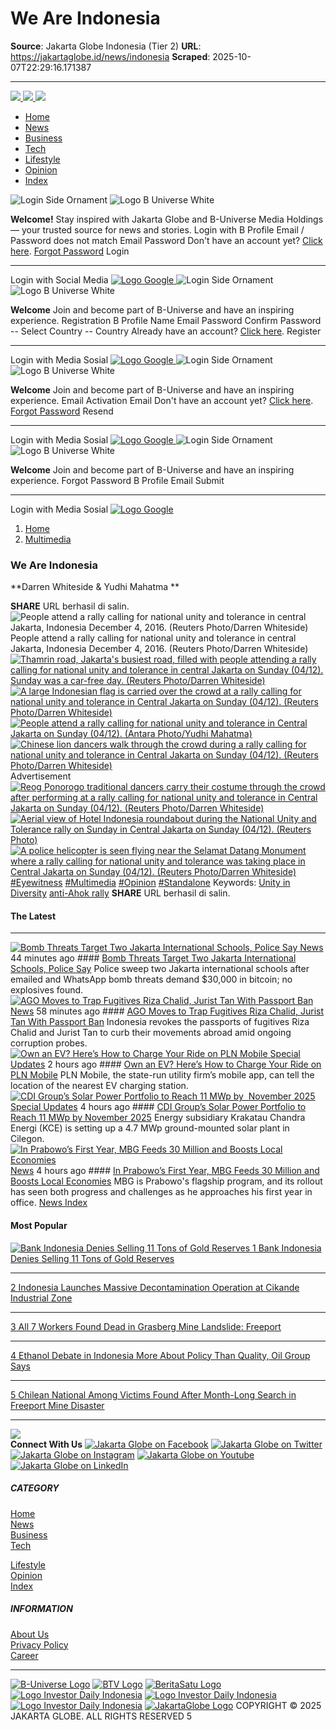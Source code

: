# We Are Indonesia

**Source**: Jakarta Globe Indonesia (Tier 2)
**URL**: https://jakartaglobe.id/news/indonesia
**Scraped**: 2025-10-07T22:29:16.171387

---

[ ](https://facebook.com/thejakartaglobe) [ ](https://twitter.com/thejakartaglobe) [ ](https://instagram.com/jakartaglobe) [ ](https://youtube.com/user/beritasatuenglish) [ ](https://www.linkedin.com/company/the-jakarta-globe/about/)
[ ![](https://jakartaglobe.id/img/jglive.png) ](https://www.beritasatu.com/beritasatu-live-streaming) [ ![](https://jakartaglobe.id/img/bNetwork-dark-logo.webp) ](https://www.beritasatu.com/network/)
[ ![](https://jakartaglobe.id/img/JG24-logo.webp) ](https://jakartaglobe.id/)
  * [ Home ](https://jakartaglobe.id/)
  * [ News ](https://jakartaglobe.id/news)
  * [ Business ](https://jakartaglobe.id/business)
  * [ Tech ](https://jakartaglobe.id/tech)
  * [ Lifestyle ](https://jakartaglobe.id/lifestyle)
  * [ Opinion ](https://jakartaglobe.id/opinion)
  * [ Index ](https://jakartaglobe.id/newsindex)


[ ](javascript:void\(0\)) [ ](javascript:void\(0\))
![Login Side Ornament](https://jakartaglobe.id/img/loginOrnament.webp)
![Logo B Universe White](https://jakartaglobe.id/img/jakartaglobe-white.webp)  

**Welcome!**
Stay inspired with Jakarta Globe and B-Universe Media Holdings — your trusted source for news and stories. 
Login with B Profile
Email / Password does not match
Email
Password
Don't have an account yet? [Click here](javascript:void\(0\)).
[Forgot Password](javascript:void\(0\))
Login
* * *
Login with Social Media
[ ![Logo Google](https://jakartaglobe.id/img/logoG.webp) ](javascript:void\(0\))
![Login Side Ornament](https://jakartaglobe.id/img/loginOrnament.webp)
![Logo B Universe White](https://jakartaglobe.id/img/jakartaglobe-white.webp)  

**Welcome**
Join and become part of B-Universe and have an inspiring experience. 
Registration B Profile
Name
Email
Password
Confirm Password
-- Select Country -- Country
Already have an account? [Click here](javascript:void\(0\)).
Register
* * *
Login with Media Sosial
[ ![Logo Google](https://jakartaglobe.id/img/logoG.webp) ](javascript:void\(0\))
![Login Side Ornament](https://jakartaglobe.id/img/loginOrnament.webp)
![Logo B Universe White](https://jakartaglobe.id/img/jakartaglobe-white.webp)  

**Welcome**
Join and become part of B-Universe and have an inspiring experience. 
Email Activation
Email
Don't have an account yet? [Click here](javascript:void\(0\)).
[Forgot Password](javascript:void\(0\))
Resend
* * *
Login with Media Sosial
[ ![Logo Google](https://jakartaglobe.id/img/logoG.webp) ](javascript:void\(0\))
![Login Side Ornament](https://jakartaglobe.id/img/loginOrnament.webp)
![Logo B Universe White](https://jakartaglobe.id/img/jakartaglobe-white.webp)  

**Welcome**
Join and become part of B-Universe and have an inspiring experience. 
Forgot Password B Profile
Email
Submit
* * *
Login with Media Sosial
[ ![Logo Google](https://jakartaglobe.id/img/logoG.webp) ](https://jakartaglobe.id/news/indonesia)
  1. [Home](https://jakartaglobe.id/)
  2. [Multimedia](https://jakartaglobe.id/multimedia)


### We Are Indonesia
**Darren Whiteside & Yudhi Mahatma **  

**SHARE**
[ ](https://www.facebook.com/sharer/sharer.php?u=https%3A%2F%2Fjakartaglobe.id%2Fnews%2Findonesia) [ ](https://twitter.com/intent/tweet?text=We+Are+Indonesia&url=https://jakartaglobe.id/news/indonesia&via=thejakartaglobe&related=@thejakartaglobe) [ ](https://api.whatsapp.com/send?text=We%20Are%20Indonesia%20https://jakartaglobe.id/news/indonesia) [ ](https://telegram.me/share/url?url=https://jakartaglobe.id/news/indonesia&text=We%20Are%20Indonesia)
URL berhasil di salin. 
[ ](https://jakartaglobe.id/news/indonesia)
![People attend a rally calling for national unity and tolerance in central Jakarta, Indonesia December 4, 2016. \(Reuters Photo/Darren Whiteside\)](https://img2.beritasatu.com/cache/jakartaglobe/960x620-3/2016/12/2016-12-04T034133Z_1456996051_RC155C012D00_RTRMADP_3_INDONESIA-POLITICS-RALLY.jpg)
People attend a rally calling for national unity and tolerance in central Jakarta, Indonesia December 4, 2016. (Reuters Photo/Darren Whiteside)
[](http://img.beritasatu.com/cache/jakartaglobe/320x220-2/2016/12/2016-12-04T034152Z_211027090_RC1E50C88620_RTRMADP_3_INDONESIA-POLITICS-RALLY.jpg)[![Thamrin road, Jakarta's busiest road, filled with people attending a rally calling for national unity and tolerance in central Jakarta on Sunday \(04/12\). Sunday was a car-free day. \(Reuters Photo/Darren Whiteside\)](http://img.beritasatu.com/cache/jakartaglobe/320x220-2/2016/12/2016-12-04T034152Z_211027090_RC1E50C88620_RTRMADP_3_INDONESIA-POLITICS-RALLY-1024x703.jpg)](http://img.beritasatu.com/cache/jakartaglobe/320x220-2/2016/12/2016-12-04T034152Z_211027090_RC1E50C88620_RTRMADP_3_INDONESIA-POLITICS-RALLY-1024x703.jpg)
[](http://img.beritasatu.com/cache/jakartaglobe/320x220-2/2016/12/2016-12-04T034148Z_1579852134_RC1CE6A9E750_RTRMADP_3_INDONESIA-POLITICS-RALLY.jpg)[![A large Indonesian flag is carried over the crowd at a rally calling for national unity and tolerance in Central Jakarta on Sunday \(04/12\). \(Reuters Photo/Darren Whiteside\)](http://img.beritasatu.com/cache/jakartaglobe/320x220-2/2016/12/2016-12-04T034148Z_1579852134_RC1CE6A9E750_RTRMADP_3_INDONESIA-POLITICS-RALLY-1024x676.jpg)](http://img.beritasatu.com/cache/jakartaglobe/320x220-2/2016/12/2016-12-04T034148Z_1579852134_RC1CE6A9E750_RTRMADP_3_INDONESIA-POLITICS-RALLY-1024x676.jpg)
[](http://img.beritasatu.com/cache/jakartaglobe/320x220-2/2016/12/antarafoto-aksi-kita-indonesia-bundaran-hi-041216-ym-13.jpg)[![People attend a rally calling for national unity and tolerance in Central Jakarta on Sunday \(04/12\). \(Antara Photo/Yudhi Mahatma\)](http://img.beritasatu.com/cache/jakartaglobe/320x220-2/2016/12/antarafoto-aksi-kita-indonesia-bundaran-hi-041216-ym-13-1024x681.jpg)](http://img.beritasatu.com/cache/jakartaglobe/320x220-2/2016/12/antarafoto-aksi-kita-indonesia-bundaran-hi-041216-ym-13-1024x681.jpg)
[](http://img.beritasatu.com/cache/jakartaglobe/320x220-2/2016/12/2016-12-04T034142Z_889375766_RC12F6B281B0_RTRMADP_3_INDONESIA-POLITICS-RALLY.jpg)[![Chinese lion dancers walk through the crowd during a rally calling for national unity and tolerance in Central Jakarta on Sunday \(04/12\). \(Reuters Photo/Darren Whiteside\)](http://img.beritasatu.com/cache/jakartaglobe/320x220-2/2016/12/2016-12-04T034142Z_889375766_RC12F6B281B0_RTRMADP_3_INDONESIA-POLITICS-RALLY-1024x719.jpg)](http://img.beritasatu.com/cache/jakartaglobe/320x220-2/2016/12/2016-12-04T034142Z_889375766_RC12F6B281B0_RTRMADP_3_INDONESIA-POLITICS-RALLY-1024x719.jpg)
Advertisement
[](http://img.beritasatu.com/cache/jakartaglobe/320x220-2/2016/12/2016-12-04T034145Z_44668251_RC18DF345730_RTRMADP_3_INDONESIA-POLITICS-RALLY.jpg)[![Reog Ponorogo traditional dancers carry their costume through the crowd after performing at a rally calling for national unity and tolerance in Central Jakarta on Sunday \(04/12\). \(Reuters Photo/Darren Whiteside\)](http://img.beritasatu.com/cache/jakartaglobe/320x220-2/2016/12/2016-12-04T034145Z_44668251_RC18DF345730_RTRMADP_3_INDONESIA-POLITICS-RALLY-1024x738.jpg)](http://img.beritasatu.com/cache/jakartaglobe/320x220-2/2016/12/2016-12-04T034145Z_44668251_RC18DF345730_RTRMADP_3_INDONESIA-POLITICS-RALLY-1024x738.jpg)
[](http://img.beritasatu.com/cache/jakartaglobe/320x220-2/2016/12/2016-12-04T034154Z_1076521489_RC15156A1120_RTRMADP_3_INDONESIA-POLITICS-RALLY.jpg)[![Aerial view of Hotel Indonesia roundabout during the National  Unity and Tolerance rally on Sunday in Central Jakarta on Sunday \(04/12\). \(Reuters Photo\)](http://img.beritasatu.com/cache/jakartaglobe/320x220-2/2016/12/2016-12-04T034154Z_1076521489_RC15156A1120_RTRMADP_3_INDONESIA-POLITICS-RALLY-1024x692.jpg)](http://img.beritasatu.com/cache/jakartaglobe/320x220-2/2016/12/2016-12-04T034154Z_1076521489_RC15156A1120_RTRMADP_3_INDONESIA-POLITICS-RALLY-1024x692.jpg)
[](http://img.beritasatu.com/cache/jakartaglobe/320x220-2/2016/12/2016-12-04T034139Z_1192644109_RC130170ECD0_RTRMADP_3_INDONESIA-POLITICS-RALLY.jpg)[![A police helicopter is seen flying near the Selamat Datang Monument where a rally calling for national unity and tolerance was taking place in Central Jakarta on Sunday \(04/12\). \(Reuters Photo/Darren Whiteside\)](http://img.beritasatu.com/cache/jakartaglobe/320x220-2/2016/12/2016-12-04T034139Z_1192644109_RC130170ECD0_RTRMADP_3_INDONESIA-POLITICS-RALLY-1024x706.jpg)](http://img.beritasatu.com/cache/jakartaglobe/320x220-2/2016/12/2016-12-04T034139Z_1192644109_RC130170ECD0_RTRMADP_3_INDONESIA-POLITICS-RALLY-1024x706.jpg)
[#Eyewitness](https://jakartaglobe.id/tag/eyewitness) [#Multimedia](https://jakartaglobe.id/tag/multimedia) [#Opinion](https://jakartaglobe.id/tag/opinion) [#Standalone](https://jakartaglobe.id/tag/standalone)
Keywords: 
[Unity in Diversity](https://jakartaglobe.id/search/unity-in-diversity) [anti-Ahok rally](https://jakartaglobe.id/search/anti-ahok-rally)
**SHARE**
[ ](https://www.facebook.com/sharer/sharer.php?u=https%3A%2F%2Fjakartaglobe.id%2Fnews%2Findonesia) [ ](https://twitter.com/intent/tweet?text=We+Are+Indonesia&url=https://jakartaglobe.id/news/indonesia&via=thejakartaglobe&related=@thejakartaglobe) [ ](https://api.whatsapp.com/send?text=We%20Are%20Indonesia%20https://jakartaglobe.id/news/indonesia) [ ](https://telegram.me/share/url?url=https://jakartaglobe.id/news/indonesia&text=We%20Are%20Indonesia)
URL berhasil di salin. 
[ ](https://jakartaglobe.id/news/indonesia)
#### The Latest
* * *
[ ![Bomb Threats Target Two Jakarta International Schools, Police Say](https://jakartaglobe.id/img/jakartaglobe-logo.webp) ](https://jakartaglobe.id/news/bomb-threats-target-two-jakarta-international-schools-police-say)
[News](https://jakartaglobe.id/news) 44 minutes ago  #### [Bomb Threats Target Two Jakarta International Schools, Police Say](https://jakartaglobe.id/news/bomb-threats-target-two-jakarta-international-schools-police-say) Police sweep two Jakarta international schools after emailed and WhatsApp bomb threats demand $30,000 in bitcoin; no explosives found.
[ ![AGO Moves to Trap Fugitives Riza Chalid, Jurist Tan With Passport Ban](https://jakartaglobe.id/img/jakartaglobe-logo.webp) ](https://jakartaglobe.id/news/ago-moves-to-trap-fugitives-riza-chalid-jurist-tan-with-passport-ban)
[News](https://jakartaglobe.id/news) 58 minutes ago  #### [AGO Moves to Trap Fugitives Riza Chalid, Jurist Tan With Passport Ban](https://jakartaglobe.id/news/ago-moves-to-trap-fugitives-riza-chalid-jurist-tan-with-passport-ban) Indonesia revokes the passports of fugitives Riza Chalid and Jurist Tan to curb their movements abroad amid ongoing corruption probes.
[ ![Own an EV? Here’s How to Charge Your Ride on PLN Mobile](https://jakartaglobe.id/img/jakartaglobe-logo.webp) ](https://jakartaglobe.id/special-updates/own-an-ev-heres-how-to-charge-your-ride-on-pln-mobile)
[Special Updates](https://jakartaglobe.id/special-updates) 2 hours ago  #### [Own an EV? Here’s How to Charge Your Ride on PLN Mobile](https://jakartaglobe.id/special-updates/own-an-ev-heres-how-to-charge-your-ride-on-pln-mobile) PLN Mobile, the state-run utility firm’s mobile app, can tell the location of the nearest EV charging station.
[ ![CDI Group’s Solar Power Portfolio to Reach 11 MWp by  November 2025](https://jakartaglobe.id/img/jakartaglobe-logo.webp) ](https://jakartaglobe.id/special-updates/cdi-groups-solar-power-portfolio-to-reach-11-mwp-by-november-2025)
[Special Updates](https://jakartaglobe.id/special-updates) 4 hours ago  #### [CDI Group’s Solar Power Portfolio to Reach 11 MWp by November 2025](https://jakartaglobe.id/special-updates/cdi-groups-solar-power-portfolio-to-reach-11-mwp-by-november-2025) Energy subsidiary Krakatau Chandra Energi (KCE) is setting up a 4.7 MWp ground-mounted solar plant in Cilegon.
[ ![In Prabowo’s First Year, MBG Feeds 30 Million and Boosts Local Economies](https://jakartaglobe.id/img/jakartaglobe-logo.webp) ](https://jakartaglobe.id/news/in-prabowos-first-year-mbg-feeds-30-million-and-boosts-local-economies)
[News](https://jakartaglobe.id/news) 4 hours ago  #### [In Prabowo’s First Year, MBG Feeds 30 Million and Boosts Local Economies](https://jakartaglobe.id/news/in-prabowos-first-year-mbg-feeds-30-million-and-boosts-local-economies) MBG is Prabowo's flagship program, and its rollout has seen both progress and challenges as he approaches his first year in office.
[ News Index ](https://jakartaglobe.id/newsindex)
#### Most Popular
[ ![Bank Indonesia Denies Selling 11 Tons of Gold Reserves](https://jakartaglobe.id/img/jakartaglobe-logo.webp) 1 Bank Indonesia Denies Selling 11 Tons of Gold Reserves ](https://jakartaglobe.id/business/bank-indonesia-denies-selling-11-tons-of-gold-reserves)
* * *
[ 2 Indonesia Launches Massive Decontamination Operation at Cikande Industrial Zone ](https://jakartaglobe.id/news/indonesia-launches-massive-decontamination-operation-at-cikande-industrial-zone)
* * *
[ 3 All 7 Workers Found Dead in Grasberg Mine Landslide: Freeport ](https://jakartaglobe.id/news/all-7-workers-found-dead-in-grasberg-mine-landslide-freeport)
* * *
[ 4 Ethanol Debate in Indonesia More About Policy Than Quality, Oil Group Says ](https://jakartaglobe.id/business/ethanol-debate-in-indonesia-more-about-policy-than-quality-oil-group-says)
* * *
[ 5 Chilean National Among Victims Found After Month-Long Search in Freeport Mine Disaster ](https://jakartaglobe.id/news/chilean-national-among-victims-found-after-monthlong-search-in-freeport-mine-disaster)
* * *
![](https://jakartaglobe.id/img/JG24-logo.webp)   
**Connect With Us**
[![Jakarta Globe on Facebook](https://jakartaglobe.id/img/iconFB.webp)](https://facebook.com/thejakartaglobe) [![Jakarta Globe on Twitter](https://jakartaglobe.id/img/iconTW.webp)](https://twitter.com/thejakartaglobe) [![Jakarta Globe on Instagram](https://jakartaglobe.id/img/iconIG.webp)](https://instagram.com/jakartaglobe) [![Jakarta Globe on Youtube](https://jakartaglobe.id/img/iconYT.webp)](https://youtube.com/user/beritasatuenglish) [![Jakarta Globe on LinkedIn](https://jakartaglobe.id/img/iconIN.webp)](https://www.linkedin.com/company/the-jakarta-globe/about/)
##### CATEGORY
[Home](https://jakartaglobe.id/)  
[News](https://jakartaglobe.id/news)  
[Business](https://jakartaglobe.id/business)  
[Tech](https://jakartaglobe.id/tech)  

[Lifestyle](https://jakartaglobe.id/lifestyle)  
[Opinion](https://jakartaglobe.id/opinion)  
[Index](https://jakartaglobe.id/newsindex)  

##### INFORMATION
[About Us](https://jakartaglobe.id/about-us)  
[Privacy Policy](https://jakartaglobe.id/privacy-policy)  
[Career](http://b-universe.id/career/)  

* * *
[![B-Universe Logo](https://jakartaglobe.id/img/buniverse40.webp)](https://b-universe.id)
[![BTV Logo](https://jakartaglobe.id/img/btv-newlogo.png)](https://btv.id) [![BeritaSatu Logo](https://jakartaglobe.id/img/logoB1.webp)](https://www.beritasatu.com) [![Logo Investor Daily Indonesia](https://jakartaglobe.id/img/investorLogo.webp)](https://investor.id) [![Logo Investor Daily Indonesia](https://jakartaglobe.id/img/Logo_MajalahInvestor.webp)](https://subscribe.investor.id) [![Logo Investor Daily Indonesia](https://jakartaglobe.id/img/Logo_Investor_daily.webp)](https://subscribe.investor.id) [![JakartaGlobe Logo](https://jakartaglobe.id/img/JG24-logo.webp)](https://jakartaglobe.id)
COPYRIGHT © 2025 JAKARTA GLOBE. ALL RIGHTS RESERVED 
5
